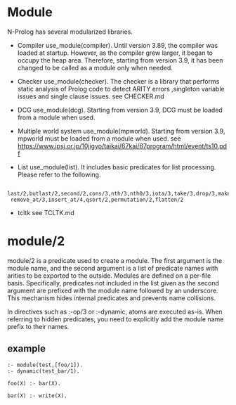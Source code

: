 # Module
N-Prolog has several modularized libraries.

- Compiler 
 use_module(compiler).
 Until version 3.89, the compiler was loaded at startup. However, as the compiler grew larger, it began to occupy the heap area. Therefore, starting from version 3.9, it has been changed to be called as a module only when needed.

 - Checker
 use_module(checker).
 The checker is a library that performs static analysis of Prolog code to detect ARITY errors ,singleton variable issues and single clause issues.
 see CHECKER.md


- DCG
 use_module(dcg).
 Starting from version 3.9, DCG must be loaded from a module when used.

- Multiple world system
 use_module(mpworld).
 Starting from version 3.9, mpworld must be loaded from a module when used.
 see https://www.ipsj.or.jp/10jigyo/taikai/67kai/67program/html/event/ts10.pdf

- List
 use_module(list).
 It includes basic predicates for list processing. Please refer to the following.

```
 last/2,butlast/2,second/2,cons/3,nth/3,nth0/3,iota/3,take/3,drop/3,make_list/3,reverse/2,
 remove_at/3,insert_at/4,qsort/2,permutation/2,flatten/2
```

- tcltk
see TCLTK.md

# module/2
module/2 is a predicate used to create a module. The first argument is the module name, and the second argument is a list of predicate names with arities to be exported to the outside. Modules are defined on a per-file basis. Specifically, predicates not included in the list given as the second argument are prefixed with the module name followed by an underscore. This mechanism hides internal predicates and prevents name collisions.

In directives such as :-op/3 or :-dynamic, atoms are executed as-is. When referring to hidden predicates, you need to explicitly add the module name prefix to their names.

## example
```
:- module(test,[foo/1]).
:- dynamic(test_bar/1).

foo(X) :- bar(X).

bar(X) :- write(X).
```